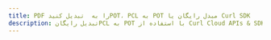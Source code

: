 ---title: PDF را به  تبدیل کنیدPOT، PCL به POT مبدل رایگان یا Curl SDKdescription: تبدیل رایگانPCL به POT با استفاده از Curl Cloud APIs & SDK همچنین اسناد PDF را در Cloud ایجاد، ویرایش و رندر کنید.---